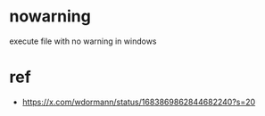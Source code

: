 # nowarning
execute file with no warning in windows




# ref

- https://x.com/wdormann/status/1683869862844682240?s=20
